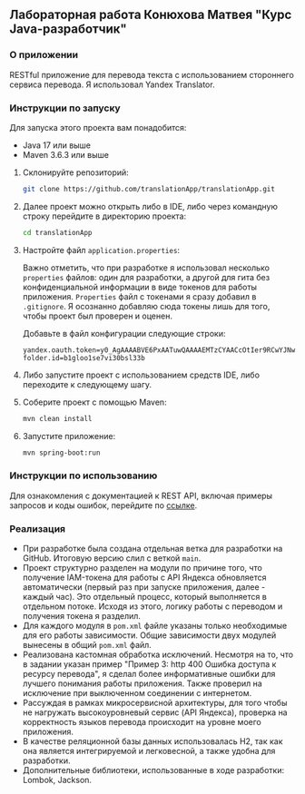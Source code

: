 ## Лабораторная работа Конюхова Матвея "Курс Java-разработчик"

### О приложении

RESTful приложение для перевода текста с использованием стороннего сервиса перевода. Я использовал Yandex Translator.

### Инструкции по запуску

Для запуска этого проекта вам понадобится:

- Java 17 или выше
- Maven 3.6.3 или выше

1. Склонируйте репозиторий:

    ```sh
    git clone https://github.com/translationApp/translationApp.git
    ```

2. Далее проект можно открыть либо в IDE, либо через командную строку перейдите в директорию проекта:

    ```sh
    cd translationApp
    ```

3. Настройте файл `application.properties`:

    Важно отметить, что при разработке я использовал несколько `properties` файлов: один для разработки, а другой для гита без конфиденциальной информации в виде токенов для работы приложения. `Properties` файл с токенами я сразу добавил в `.gitignore`. Я осознанно добавляю сюда токены лишь для того, чтобы проект был проверен и оценен.

    Добавьте в файл конфигурации следующие строки:

    ```properties
    yandex.oauth.token=y0_AgAAAABVE6PxAATuwQAAAAEMTzCYAACcOtIer9RCwYJNwLblAXGSCi7N4g
    folder.id=b1gloo1se7vi30bsl33b
    ```

4. Либо запустите проект с использованием средств IDE, либо переходите к следующему шагу.

5. Соберите проект с помощью Maven:

    ```sh
    mvn clean install
    ```

6. Запустите приложение:

    ```sh
    mvn spring-boot:run
    ```

### Инструкции по использованию
Для ознакомления с документацией к REST API, включая примеры запросов и коды ошибок, перейдите по [ссылке](https://documenter.getpostman.com/view/26186639/2sA3rzJrx1).

### Реализация

- При разработке была создана отдельная ветка для разработки на GitHub. Итоговую версию слил с веткой `main`.
- Проект структурно разделен на модули по причине того, что получение IAM-токена для работы с API Яндекса обновляется автоматически (первый раз при запуске приложения, далее - каждый час). Это отдельный процесс, который выполняется в отдельном потоке. Исходя из этого, логику работы с переводом и получения токена я разделил.
- Для каждого модуля в `pom.xml` файле указаны только необходимые для его работы зависимости. Общие зависимости двух модулей вынесены в общий `pom.xml` файл.
- Реализована кастомная обработка исключений. Несмотря на то, что в задании указан пример "Пример 3: http 400 Ошибка доступа к ресурсу перевода", я сделал более информативные ошибки для лучшего понимания работы приложения. Также проверил на исключение при выключенном соединении с интернетом.
- Рассуждая в рамках микросервисной архитектуры, для того чтобы не нагружать высокоуровневый сервис (API Яндекса), проверка на корректность языков перевода происходит на уровне моего приложения.
- В качестве реляционной базы данных использовалась H2, так как она является интегрируемой и легковесной, а также удобна для разработки.
- Дополнительные библиотеки, использованные в ходе разработки: Lombok, Jackson.
